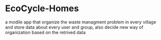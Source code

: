 # EcoCycle-Homes
a modile app that organize the waste managment problem in every village and store data about every user and group, also decide new way of organization based on the retrived data
